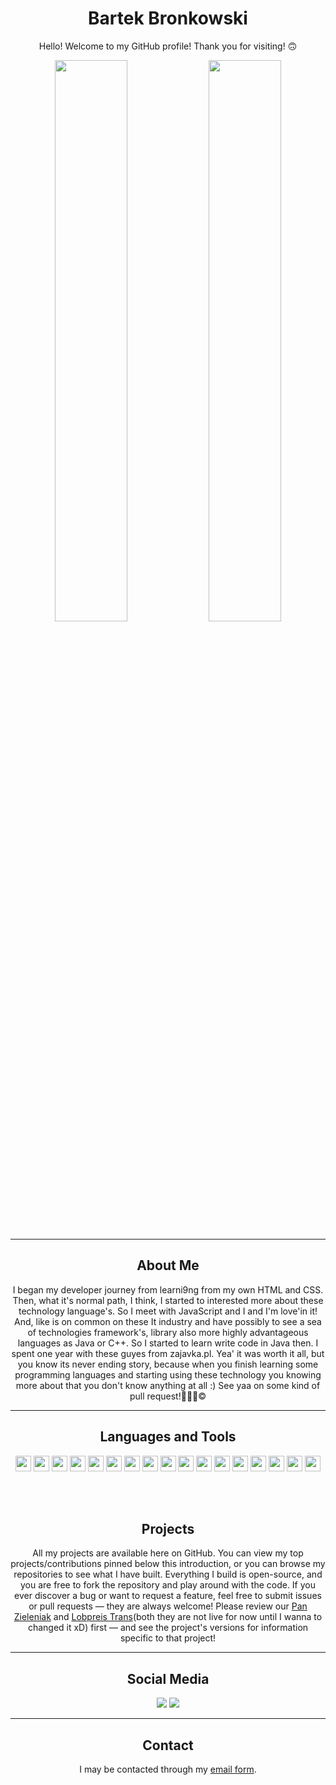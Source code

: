 <h1 align="center">Bartek Bronkowski</h1>
<p align="center">
Hello! Welcome to my GitHub profile! Thank you for visiting! 🙃
</p>
<p align="center">
  <img width="48%" src="https://github-readme-stats.vercel.app/api?username=pchelka90&show_icons=true&theme=tokyonight" />
  <img width="48%" src="https://github-readme-streak-stats.herokuapp.com/?user=pchelka90&theme=tokyonight" />
</p>
<hr />
<h2 align="center">About Me </h2>
<p align="center">
I began my developer journey from learni9ng from my own HTML and CSS. Then, what it's normal path, I think, I started to interested more about these technology language's. So I meet with JavaScript and I and I'm love'in it! And, like is on common on these It industry and have possibly to see a sea of technologies framework's, library also more highly advantageous languages as Java or C++. So I started to learn write code in Java then. I spent one year with these guyes from zajavka.pl. Yea' it was worth it all, but you know its never ending story, because when you finish learning some programming languages and starting using these technology you knowing more about that you don't know anything at all :) See yaa on some kind of pull request!👏👱🥇©️
</p>
<hr />
<h2 align="center">Languages and Tools</h2>
<p align="center">
<img src="https://img.shields.io/badge/figma-%23F24E1E.svg?style=for-the-badge&logo=figma&logoColor=white" height="25" />
<img src="https://img.shields.io/badge/Atom-%2366595C.svg?style=for-the-badge&logo=atom&logoColor=white" height="25" />
<img src="https://img.shields.io/badge/Visual%20Studio-5C2D91.svg?style=for-the-badge&logo=visual-studio&logoColor=white" height="25" />
<img src="https://img.shields.io/badge/VS%20Code-007ACC.svg?&style=for-the-badge&logo=visual-studio-code&logoColor=white" height="25"/>
<img src="https://img.shields.io/badge/sql-7CBEE4.svg?&style=for-the-badge&logo=sqlite&logoColor=white" height="25"/>
<img src="https://img.shields.io/badge/sqlite-%2307405e.svg?style=for-the-badge&logo=sqlite&logoColor=white" height="25" />
<img src="https://img.shields.io/badge/mysql-%2300f.svg?style=for-the-badge&logo=mysql&logoColor=white" height="25" />
<img src="https://img.shields.io/badge/WordPress-%23117AC9.svg?style=for-the-badge&logo=WordPress&logoColor=white" height="25" />
<img src="https://img.shields.io/badge/Gimp-657D8B?style=for-the-badge&logo=gimp&logoColor=FFFFFF" height="25" />
<img src="https://img.shields.io/badge/-Git-black?style=plastic&logo=git" height="25"/>
<img src="https://img.shields.io/badge/github-%23121011.svg?style=for-the-badge&logo=github&logoColor=white" height="25" />
<img src="https://img.shields.io/badge/gitlab-%23181717.svg?style=for-the-badge&logo=gitlab&logoColor=white" height="25" />
<img src="https://img.shields.io/badge/-HTML5-E34F26?style=plastic&logo=html5&logoColor=white" height="25"/>
<img src="https://img.shields.io/badge/-CSS3-1572B6?style=plastic&logo=css3" height="25"/>
<img src="https://img.shields.io/badge/SASS-hotpink.svg?style=for-the-badge&logo=SASS&logoColor=white" height="25" />
<img src="https://img.shields.io/badge/-JavaScript-323330?style=plastic&logo=javascript" height="25"/>
<img src="https://img.shields.io/badge/-React-61DBFB?style=plastic&logo=react&logoColor=white" height="25"/>
</p>
<br />
<br />
<h2 align="center">Projects</h2>
<p align="center">
All my projects are available here on GitHub. You can view my top projects/contributions pinned below this introduction, or you can browse my repositories to see what I have built. Everything I build is open-source, and you are free to fork the repository and play around with the code. If you ever discover a bug or want to request a feature, feel free to submit issues or pull requests — they are always welcome! Please review our <a href="https://pan-zieleniak.000webhostapp.com/" target="_blank" rel="noopener noreferrer">Pan Zieleniak</a> and <a href="https://lobpreis.000webhostapp.com/" target="_blank" rel="noopener noreferrer">Lobpreis Trans</a>(both they are not live for now until I wanna to changed it xD) first — and see the project's versions for information specific to that project!
</p>
<hr />
<h2 align="center">Social Media</h2>
<p align="center">
<a href="https://www.linkedin.com/in/bartlomiejbronkowski90/" target="_blank" rel="noopener noreferrer"><img src="https://img.shields.io/badge/Bartek%20Bronkowski-%23006192.svg?style=for-the-badge&logo=LinkedIn&logoColor=whit" /></a>
<a href="https://twitter.com/Pchelka90Bartek" target="_blank" rel="noopener noreferrer"><img src="https://img.shields.io/badge/Pchelka90Bartek-%231DA1F2.svg?style=for-the-badge&logo=Twitter&logoColor=white" /></a>
</p>
<hr />
<h2 align="center">Contact</h2>
<p align="center">
I may be contacted through my <a href="#" target="_blank" rel="noopener noreferrer">email form</a>.
</p>
  
<!---
- 👋 Hello, I’m Bartek.
- 👀 I’m interested in computer technology, programming, automotive, blockchain. I'm interested in sports too, my favourite sport is football. 
- 🌱 I’m currently learning everything, because like old say tell: "I know that I know nothing".
- 💞️ I’m looking to collaborate on web developing.
- 📫 My e-mail address: bartlomiejbronkowski90@gmail.com
--->

<!---
# Heaading 1
## Heading 2
### Heading 3
#### Heading 4
##### Heading 5
###### Heading 6

This is normal text.
This is **bold** and this is **multiple words in bold**.
This is *italic text*.

~~This is my first idea~~.
This is my new idea.

This is a [website](google.com) link.

![Bartek Bronkowski](https://1drv.ms/u/s!Al5EFlp4Nxn_k01Qr6xwFZ4DYcIP)

- Item 1
- Item 2
- Item 3

1. Item 1
2. Item 2
3. Item 3

* Item 1
* Item 2
* Item 3

1. Item 3
1. Item 2
1. Item 1

- [x] Item 1
- [ ] Item 2
- [ ] Item 3

- Item 1
  - Item 1a
  - Item 1b
  - Item 1c
- Item 2
- Item 3

| Heading 1 | Heading 2 | Heading 3 |
| :--- | :---: | ---: |
| row 1 column 1 | row 1 column 2 | row 1 column 3 | 

This is inline code `const name = 'Bartek Bronkowski';` with more text.

```ts
const firstname = 'Bartek';
const lastname = 'Bronkowski';
```
Changes
```diff
- const firstname = 'Filip';
+ const firstname = 'Bartek';
const lastname = 'Bronkowski';
```

> I think we should go with option 1 of create website

Geat idea this discussion was really useful. I will go ahead and do it.

> I think we should go with option 1 of create website

Geat idea this discussion was really useful. I will go ahead and do it.

> I think we should go with option 1 of create website

Geat idea this discussion was really useful. I will go ahead and do it.
--->
<!--- This is a comment. --->
<!---
This is comment infromation I want shown.

<details>
  <summary>Click for more information</summary>
  This is more description ...
  ...
</details>

<table role="table">
  <thead>
    <tr>
      <th align="left">Column 1</th>
      <th align="left">Column 2</th>
      <th align="left">Column 3</th>
    </tr>
  </thead>
  <tbody>
    <tr>
      <td align="left">
        <ul>
          <li>Item 1</li>
          <li>Item 2</li>
          <li>Item 3</li>
        </ul>
      </td>
      <td align="left">Row 1, Column 2</td>
      <td align="left">Row 1, Column 3</td>
    </tr>
    <tr>
      <td align="left">Row 2, Column 1</td>
      <td align="left">Row 2, Column 2</td>
      <td align="left">Row 2, Column 3</td>
    </tr>
</table>
    
- Item 1
- Item 2 **This is bold and *italic***
- Item 3 `This is inline code`

<p align="center">
  <img width="48%" src="https://github-readme-stats.vercel.app/api?username=pchelka90&show_icons=true&theme=tokyonight" />
  <img width="48%" src="https://github-readme-streak-stats.herokuapp.com/?user=pchelka90&theme=tokyonight" />
</p>
--->

<!---
pchelka90/pchelka90 is a ✨ special ✨ repository because its `README.md` (this file) appears on your GitHub profile.
You can click the Preview link to take a look at your changes.
--->

